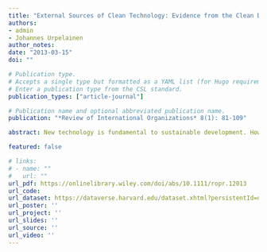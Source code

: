 ```yaml
---
title: "External Sources of Clean Technology: Evidence from the Clean Development Mechanism"
authors:
- admin
- Johannes Urpelainen
author_notes:
date: "2013-03-15"
doi: ""

# Publication type.
# Accepts a single type but formatted as a YAML list (for Hugo requirements).
# Enter a publication type from the CSL standard.
publication_types: ["article-journal"]

# Publication name and optional abbreviated publication name.
publication: "*Review of International Organizations* 8(1): 81-109"

abstract: New technology is fundamental to sustainable development. However, inventors from industrialized countries often refuse technology transfer because they worry about reverse-engineering. When can clean technology transfer succeed? We develop a formal model of the political economy of North–South technology transfer. According to the model, technology transfer is possible if (1) the technology in focus has limited global commercial potential or (2) the host developing country does not have the capacity to absorb new technologies for commercial use. If both conditions fail, inventors from industrialized countries worry about the adverse competitiveness effects of reverse-engineering, so technology transfer fails. Data analysis of technology transfer in 4894 projects implemented under the Kyoto Protocol's Clean Development Mechanism during the 2004–2010 period provides evidence in support of the model.

featured: false

# links:
# - name: ""
#   url: ""
url_pdf: https://onlinelibrary.wiley.com/doi/abs/10.1111/ropr.12013
url_code: 
url_dataset: https://dataverse.harvard.edu/dataset.xhtml?persistentId=doi:10.7910/DVN/C8IP7R
url_poster: ''
url_project: ''
url_slides: ''
url_source: ''
url_video: ''
---
```




